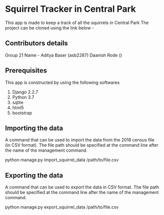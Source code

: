 # Squirrel Tracker in Central Park

This app is made to keep a track of all the squirrels in Central Park
The project can be cloned using the link below - 

## Contributors details
Group 21
Name - Aditya Baser (asb2287)
Daanish Rode ()

## Prerequisites

This app is constructed by using the following softwares
1) Django 2.2.7
2) Python 3.7
3) sqlite
4) html5
5) bootstrap

## Importing the data

A command that can be used to import the data from the 2018 census file (in CSV format). The file path should be specified at the command line after the name of the management command. 

python manage.py import_squirrel_data /path/to/file.csv

## Exporting the data

A command that can be used to export the data in CSV format. The file path should be specified at the command line after the name of the management command. 

python manage.py export_squirrel_data /path/to/file.csv


